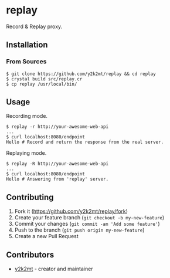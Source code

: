 # replay

Record & Replay proxy.

## Installation

### From Sources

```
$ git clone https://github.com/y2k2mt/replay && cd replay
$ crystal build src/replay.cr
$ cp replay /usr/local/bin/
```

## Usage

Recording mode.
```
$ replay -r http://your-awesome-web-api
...
$ curl localhost:8080/endpoint
Hello # Record and return the response from the real server.
```

Replaying mode.
```
$ replay -R http://your-awesome-web-api
...
$ curl localhost:8080/endpoint
Hello # Answering from 'replay' server.
```

## Contributing

1. Fork it (<https://github.com/y2k2mt/replay/fork>)
2. Create your feature branch (`git checkout -b my-new-feature`)
3. Commit your changes (`git commit -am 'Add some feature'`)
4. Push to the branch (`git push origin my-new-feature`)
5. Create a new Pull Request

## Contributors

- [y2k2mt](https://github.com/y2k2mt) - creator and maintainer
